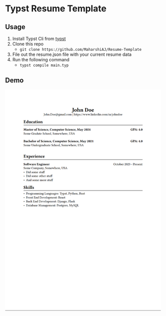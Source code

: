 # Typst Resume Template

## Usage

1. Install Typst Cli from [typst](https://github.com/typst/typst)
2. Clone this repo 
    - `git clone https://github.com/MaharshiAJ/Resume-Template`
3. File out the resume.json file with your current resume data
4. Run the following command
    - `typst compile main.typ`

## Demo
![John Doe's Resume](Resume.png)